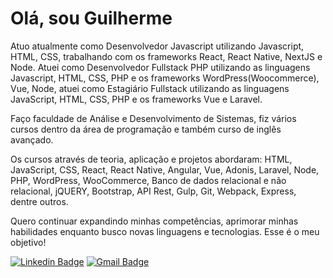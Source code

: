# Olá, sou Guilherme

Atuo atualmente como Desenvolvedor Javascript utilizando Javascript, HTML, CSS, trabalhando com os frameworks React, React Native, NextJS e Node. Atuei como Desenvolvedor Fullstack PHP utilizando as linguagens Javascript, HTML, CSS, PHP e os frameworks WordPress(Woocommerce), Vue, Node, atuei como Estagiário Fullstack utilizando as linguagens JavaScript, HTML, CSS, PHP e os frameworks Vue e Laravel.

Faço faculdade de Análise e Desenvolvimento de Sistemas, fiz vários cursos dentro da área de programação e também curso de inglês avançado.

Os cursos através de teoria, aplicação e projetos abordaram: HTML, JavaScript, CSS, React, React Native, Angular, Vue, Adonis, Laravel, Node, PHP, WordPress, WooCommerce, Banco de dados relacional e não relacional, jQUERY, Bootstrap, API Rest, Gulp, Git, Webpack, Express, dentre outros.

Quero continuar expandindo minhas competências, aprimorar minhas habilidades enquanto busco novas linguagens e tecnologias. Esse é o meu objetivo!

[![Linkedin Badge](https://img.shields.io/badge/-LinkedIn-blue?style=flat-square&logo=Linkedin&logoColor=white&link=https://www.linkedin.com/in/fagnerpsantos/)](https://www.linkedin.com/in/guilherme-oliveira-27080910b/)
[![Gmail Badge](https://img.shields.io/badge/-sirguilhermeoliveira@gmail.com-c14438?logo=gmail&logoColor=white)](mailto:sirguilhermeoliveira@gmail.com)
